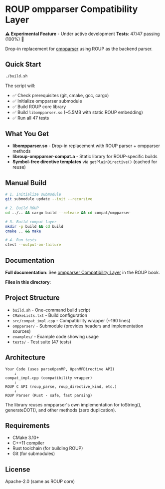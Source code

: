 # ROUP ompparser Compatibility Layer

⚠️ **Experimental Feature** - Under active development
**Tests**: 47/47 passing (100%) 🎯

Drop-in replacement for [ompparser](https://github.com/ouankou/ompparser) using ROUP as the backend parser.

## Quick Start

```bash
./build.sh
```

The script will:
- ✅ Check prerequisites (git, cmake, gcc, cargo)
- ✅ Initialize ompparser submodule
- ✅ Build ROUP core library
- ✅ Build `libompparser.so` (~5.5MB with static ROUP embedding)
- ✅ Run all 47 tests

## What You Get

- **libompparser.so** - Drop-in replacement with ROUP parser + ompparser methods
- **libroup-ompparser-compat.a** - Static library for ROUP-specific builds
- **Symbol-free directive templates** via `getPlainDirective()` (cached for reuse)

## Manual Build

```bash
# 1. Initialize submodule
git submodule update --init --recursive

# 2. Build ROUP
cd ../.. && cargo build --release && cd compat/ompparser

# 3. Build compat layer
mkdir -p build && cd build
cmake .. && make

# 4. Run tests
ctest --output-on-failure
```

## Documentation

**Full documentation**: See [ompparser Compatibility Layer](../../docs/book/src/ompparser-compat.md) in the ROUP book.

**Files in this directory**:
## Project Structure

- `build.sh` - One-command build script
- `CMakeLists.txt` - Build configuration
- `src/compat_impl.cpp` - Compatibility wrapper (~190 lines)
- `ompparser/` - Submodule (provides headers and implementation sources)
- `examples/` - Example code showing usage
- `tests/` - Test suite (47 tests)

## Architecture

```
Your Code (uses parseOpenMP, OpenMPDirective API)
    ↓
compat_impl.cpp (compatibility wrapper)
    ↓
ROUP C API (roup_parse, roup_directive_kind, etc.)
    ↓
ROUP Parser (Rust - safe, fast parsing)
```

The library reuses ompparser's own implementation for toString(), generateDOT(), and other methods (zero duplication).

## Requirements

- CMake 3.10+
- C++11 compiler
- Rust toolchain (for building ROUP)
- Git (for submodules)

## License

Apache-2.0 (same as ROUP core)
